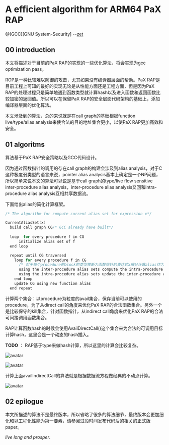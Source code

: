 # A efficient algorithm for ARM64 PaX RAP
@(GCC)[GNU System-Security]
        --[zet](https://github.com/fanfuqiang)

## 00 introduction

本文将描述对于目前的PaX RAP的实现的一些优化算法，将会实现为gcc optimization pass。

ROP是一种比较难以防御的攻击，尤其如果没有编译器层面的帮助。PaX RAP是目前工程上可知的最好的实现无论是从性能方面还是工程方面，但是因为PaX RAP的处理过程只是简单地遇到函数类型就计算hash以及进入函数和返回函数比较加密的返回值。所以可以在保留PaX RAP的安全层面代码架构的基础上，添加编译器层面的优化算法。

本文涉及到的算法，总的来说就是在call graph的基础根据function live/type/alias analysis来使合法的目的地址集合更小，以使PaX RAP更加高效和安全。


## 01 algoritms

算法基于PaX RAP安全策略以及GCC代码设计。

因为通过函数指针的调用的存在call graph的构建会涉及到alias analysis，对于C这种极度弱类型的语言来说，pointer alias analysis基本上确定是一个NP问题，所以简单来说本文的算法可以说是基于call graph的type/live flow sensitive inter-procedure alias analysis，inter-procedure alias analysis又回和intra-procedure alias analysis互相共享数据流。

下面给出alias的简化计算框架。

```c
/* The algorithm for compute current alias set for expression x*/

CurrentAliasSet(x)
  build call graph CG/* GCC already have built*/
  
  loop  for every procedure f in CG
      initialize alias set of f
  end loop

  repeat until CG traversed
    loop for every procedure f in CG
      /* 对于每个procedure的block的类型推断为函数指针的表达式x细分计算alias作为intra-procedure alias sets的一部分*/
      using the inter-procedure alias sets compute the intra-procedure alias sets
      using the intra-procedure alias sets update the inter-procedure alias sets
    end loop
    update CG using new function alias
  end repeat
```

计算两个集合：以procedure为粒度的avail集合，保存当前可以使用的procedure，为了从direct call的角度来优化PaX RAP的合法函数集合。另外一个是比较保守的kill集合，针对函数指针，从indirect call角度来优化PaX RAP的合法可间接调用函数集合。

RAP计算函数hash的时候会使用AvailDirectCall()这个集合来为合法的可调用目标计算hash，这里会是一个动态的hash插入。

**TODO** ：
RAP基于type来做hash计算，所以这里的计算会比较复杂。

![avatar](https://github.com/hardenedlinux/ARM64-RAP-explore/raw/master/resources/adc.png)

![avatar](https://github.com/hardenedlinux/ARM64-RAP-explore/raw/master/resources/idc.png)

计算上面availIndirectCall的算法就是根据数据流方程做经典的不动点计算。

![avatar](https://github.com/hardenedlinux/ARM64-RAP-explore/raw/master/resources/aa.png)


## 02 epilogue

本文所描述的算法不是最终版本，所以省略了很多的算法细节，最终版本会更加细化和以工程化性能为第一要素，请参阅过段时间发布代码后的相关的正式版paper。

*live long and prosper.*
